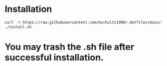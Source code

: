 # Installation

```bash
curl -O https://raw.githubusercontent.com/bschultz1990/.dotfiles/main/install/install.sh
./install.sh
```
# You may trash the .sh file after successful installation.
